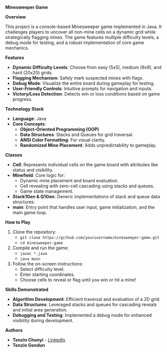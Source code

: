 **Minesweeper Game**

**Overview**

This project is a console-based Minesweeper game implemented in Java. It challenges players to uncover all non-mine cells on a dynamic grid while strategically flagging mines. The game features multiple difficulty levels, a debug mode for testing, and a robust implementation of core game mechanics.

**Features**
- **Dynamic Difficulty Levels**: Choose from easy (5x5), medium (9x9), and hard (20x20) grids.
- **Flagging Mechanism**: Safely mark suspected mines with flags.
- **Debug Mode**: Visualize the entire board during gameplay for testing.
- **User-Friendly Controls**: Intuitive prompts for navigation and inputs.
- **Victory/Loss Detection**: Detects win or loss conditions based on game progress. 

**Technology Stack**
- **Language**: Java
- **Core Concepts**:
  - **Object-Oriented Programming (OOP)**
  - **Data Structures**: Stacks and Queues for grid traversal.
  - **ANSI Color Formatting**: For visual clarity.
  - **Randomized Mine Placement**: Adds unpredictability to gameplay.

**Classes**
- **Cell**: Represents individual cells on the game board with attributes like status and visibility.
- **Minefield**: Core logic for:
  - Dynamic mine placement and board evaluation.
  - Cell revealing with zero-cell cascading using stacks and queues.
  - Game state management.
- **Stack1Gen & Q1Gen**: Generic implementations of stack and queue data structures.
- **main**: Entry point that handles user input, game initialization, and the main game loop.

**How to Play**
1. Clone the repository:
   - `git clone https://github.com/yourusername/minesweeper-game.git`
   - `cd minesweeper-game`
2. Compile and run the game:
   - `javac *.java`
   - `java main`
3. Follow the on-screen instructions:
   - Select difficulty level.
   - Enter starting coordinates.
   - Choose cells to reveal or flag until you win or hit a mine!

**Skills Demonstrated**
- **Algorithm Development**: Efficient traversal and evaluation of a 2D grid.
- **Data Structures**: Leveraged stacks and queues for cascading reveals and initial area generation.
- **Debugging and Testing**: Implemented a debug mode for enhanced visibility during development.

**Authors**
- **Tenzin Chonyi** - [LinkedIn](https://www.linkedin.com/in/tenzin-chonyi-871863252)
- **Tenzin Gendun**
